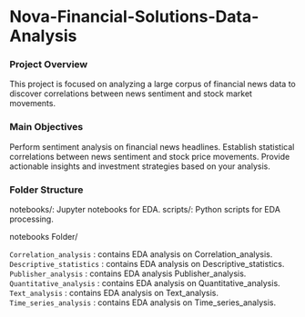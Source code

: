 # Nova-Financial-Solutions-Data-Analysis

### Project Overview

This project is focused on analyzing a large corpus of financial news data to discover correlations between news sentiment and stock market movements.

### Main Objectives

Perform sentiment analysis on financial news headlines.
Establish statistical correlations between news sentiment and stock price movements.
Provide actionable insights and investment strategies based on your analysis.

### Folder Structure

notebooks/: Jupyter notebooks for EDA.
scripts/: Python scripts for EDA processing.

notebooks Folder/

`Correlation_analysis` : contains EDA analysis on Correlation_analysis.
`Descriptive_statistics` : contains EDA analysis on Descriptive_statistics.
`Publisher_analysis` : contains EDA analysis Publisher_analysis.
`Quantitative_analysis` : contains EDA analysis on Quantitative_analysis.
`Text_analysis` : contains EDA analysis on Text_analysis.
`Time_series_analysis` : contains EDA analysis on Time_series_analysis.
